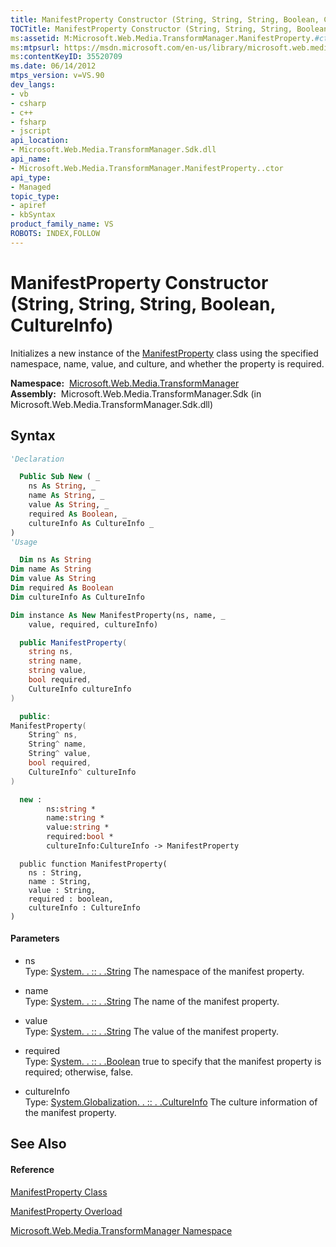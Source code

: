 ```yaml
---
title: ManifestProperty Constructor (String, String, String, Boolean, CultureInfo) (Microsoft.Web.Media.TransformManager)
TOCTitle: ManifestProperty Constructor (String, String, String, Boolean, CultureInfo)
ms:assetid: M:Microsoft.Web.Media.TransformManager.ManifestProperty.#ctor(System.String,System.String,System.String,System.Boolean,System.Globalization.CultureInfo)
ms:mtpsurl: https://msdn.microsoft.com/en-us/library/microsoft.web.media.transformmanager.manifestproperty.manifestproperty(v=VS.90)
ms:contentKeyID: 35520709
ms.date: 06/14/2012
mtps_version: v=VS.90
dev_langs:
- vb
- csharp
- c++
- fsharp
- jscript
api_location:
- Microsoft.Web.Media.TransformManager.Sdk.dll
api_name:
- Microsoft.Web.Media.TransformManager.ManifestProperty..ctor
api_type:
- Managed
topic_type:
- apiref
- kbSyntax
product_family_name: VS
ROBOTS: INDEX,FOLLOW
---
```


# ManifestProperty Constructor (String, String, String, Boolean, CultureInfo)

Initializes a new instance of the [ManifestProperty](manifestproperty-class-microsoft-web-media-transformmanager.md) class using the specified namespace, name, value, and culture, and whether the property is required.

**Namespace:**  [Microsoft.Web.Media.TransformManager](microsoft-web-media-transformmanager-namespace.md)  
**Assembly:**  Microsoft.Web.Media.TransformManager.Sdk (in Microsoft.Web.Media.TransformManager.Sdk.dll)

## Syntax

``` vb
'Declaration

  Public Sub New ( _
    ns As String, _
    name As String, _
    value As String, _
    required As Boolean, _
    cultureInfo As CultureInfo _
)
'Usage

  Dim ns As String
Dim name As String
Dim value As String
Dim required As Boolean
Dim cultureInfo As CultureInfo

Dim instance As New ManifestProperty(ns, name, _
    value, required, cultureInfo)
```

``` csharp
  public ManifestProperty(
    string ns,
    string name,
    string value,
    bool required,
    CultureInfo cultureInfo
)
```

``` c++
  public:
ManifestProperty(
    String^ ns, 
    String^ name, 
    String^ value, 
    bool required, 
    CultureInfo^ cultureInfo
)
```

``` fsharp
  new : 
        ns:string * 
        name:string * 
        value:string * 
        required:bool * 
        cultureInfo:CultureInfo -> ManifestProperty
```

``` jscript
  public function ManifestProperty(
    ns : String, 
    name : String, 
    value : String, 
    required : boolean, 
    cultureInfo : CultureInfo
)
```

#### Parameters

  - ns  
    Type: [System. . :: . .String](https://msdn.microsoft.com/en-us/library/s1wwdcbf\(v=vs.90\))  
    The namespace of the manifest property.  

<!-- end list -->

  - name  
    Type: [System. . :: . .String](https://msdn.microsoft.com/en-us/library/s1wwdcbf\(v=vs.90\))  
    The name of the manifest property.  

<!-- end list -->

  - value  
    Type: [System. . :: . .String](https://msdn.microsoft.com/en-us/library/s1wwdcbf\(v=vs.90\))  
    The value of the manifest property.  

<!-- end list -->

  - required  
    Type: [System. . :: . .Boolean](https://msdn.microsoft.com/en-us/library/a28wyd50\(v=vs.90\))  
    true to specify that the manifest property is required; otherwise, false.  

<!-- end list -->

  - cultureInfo  
    Type: [System.Globalization. . :: . .CultureInfo](https://msdn.microsoft.com/en-us/library/kx54z3k7\(v=vs.90\))  
    The culture information of the manifest property.  

## See Also

#### Reference

[ManifestProperty Class](manifestproperty-class-microsoft-web-media-transformmanager.md)

[ManifestProperty Overload](manifestproperty-constructor-microsoft-web-media-transformmanager.md)

[Microsoft.Web.Media.TransformManager Namespace](microsoft-web-media-transformmanager-namespace.md)

